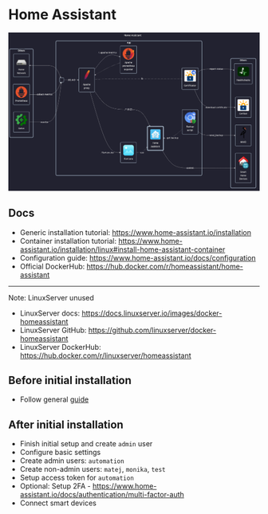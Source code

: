# Home Assistant

![diagram](../../docs/diagrams/out/apps/home-assistant.png)

## Docs

- Generic installation tutorial: <https://www.home-assistant.io/installation>
- Container installation tutorial: <https://www.home-assistant.io/installation/linux#install-home-assistant-container>
- Configuration guide: <https://www.home-assistant.io/docs/configuration>
- Official DockerHub: <https://hub.docker.com/r/homeassistant/home-assistant>

---

Note: LinuxServer unused

- LinuxServer docs: <https://docs.linuxserver.io/images/docker-homeassistant>
- LinuxServer GitHub: <https://github.com/linuxserver/docker-homeassistant>
- LinuxServer DockerHub: <https://hub.docker.com/r/linuxserver/homeassistant>

## Before initial installation

- Follow general [guide](../../docs/Checklist%20for%20new%20docker-apps.md)

## After initial installation

- Finish initial setup and create `admin` user
- Configure basic settings
- Create admin users: `automation`
- Create non-admin users: `matej`, `monika`, `test`
- Setup access token for `automation`
- Optional: Setup 2FA - <https://www.home-assistant.io/docs/authentication/multi-factor-auth>
- Connect smart devices
